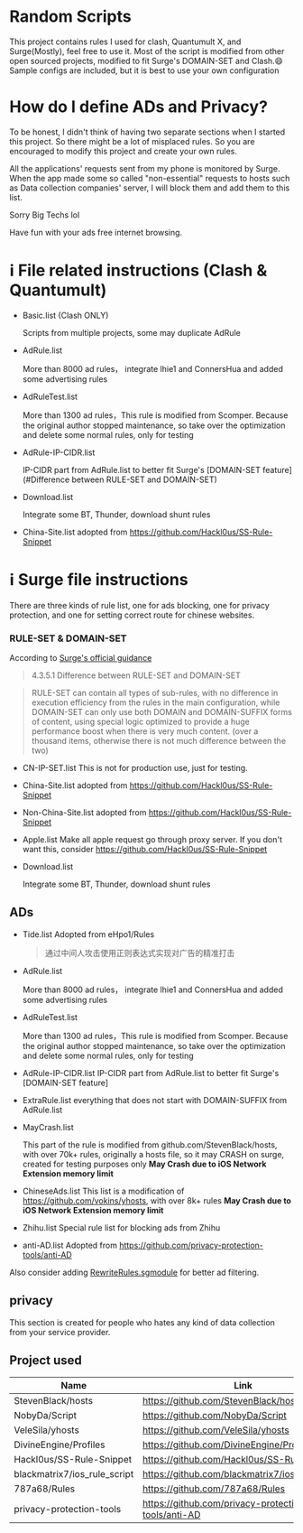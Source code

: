 # Random Scripts
This project contains rules I used for clash, Quantumult X, and Surge(Mostly), feel free to use it.
Most of the script is modified from other open sourced projects, modified to fit Surge's DOMAIN-SET and Clash.😄
Sample configs are included, but it is best to use your own configuration

# How do I define ADs and Privacy?

To be honest, I didn't think of having two separate sections when I started this project. So there might be a lot of misplaced rules. So you are encouraged to modify this project and create your own rules.

All the applications' requests sent from my phone is monitored by Surge. When the app made some so called "non-essential" requests to hosts such as Data collection companies' server, I will block them and add them to this list. 

Sorry Big Techs lol

Have fun with your ads free internet browsing.

# ℹ️ File related instructions (Clash & Quantumult)

- Basic.list (Clash ONLY)

  Scripts from multiple projects, some may duplicate AdRule

- AdRule.list

  More than 8000 ad rules， integrate lhie1 and ConnersHua and added some advertising rules

- AdRuleTest.list 

  More than 1300 ad rules，This rule is modified from Scomper. Because the original author stopped maintenance, so take over the optimization and delete some normal rules, only for testing

- AdRule-IP-CIDR.list 

  IP-CIDR part from AdRule.list to better fit Surge's [DOMAIN-SET feature](#Difference between RULE-SET and DOMAIN-SET)

- Download.list 

  Integrate some BT, Thunder, download shunt rules

- China-Site.list
  adopted from https://github.com/Hackl0us/SS-Rule-Snippet

# ℹ️ Surge file instructions
There are three kinds of rule list, one for ads blocking, one for privacy protection, and one for setting correct route for chinese websites. 

### RULE-SET & DOMAIN-SET

According to [Surge's official guidance](https://manual.nssurge.com/book/understanding-surge/en/#rule-system)

> 4.3.5.1 Difference between RULE-SET and DOMAIN-SET

> RULE-SET can contain all types of sub-rules, with no difference in execution efficiency from the rules in the main configuration, while DOMAIN-SET can only use both DOMAIN and DOMAIN-SUFFIX forms of content, using special logic optimized to provide a huge performance boost when there is very much content. (over a thousand items, otherwise there is not much difference between the two)

- CN-IP-SET.list
  This is not for production use, just for testing.

- China-Site.list
  adopted from https://github.com/Hackl0us/SS-Rule-Snippet

- Non-China-Site.list
  adopted from https://github.com/Hackl0us/SS-Rule-Snippet

- Apple.list
  Make all apple request go through proxy server.
  If you don't want this, consider https://github.com/Hackl0us/SS-Rule-Snippet

- Download.list 

  Integrate some BT, Thunder, download shunt rules
  

## ADs

- Tide.list
  Adopted from eHpo1/Rules
  > 通过中间人攻击使用正则表达式实现对广告的精准打击

- AdRule.list

  More than 8000 ad rules， integrate lhie1 and ConnersHua and added some advertising rules

- AdRuleTest.list 

  More than 1300 ad rules，This rule is modified from Scomper. Because the original author stopped maintenance, so take over the optimization and delete some normal rules, only for testing

- AdRule-IP-CIDR.list 
  IP-CIDR part from AdRule.list to better fit Surge's [DOMAIN-SET feature]

- ExtraRule.list
  everything that does not start with DOMAIN-SUFFIX from AdRule.list

- MayCrash.list

  This part of the rule is modified from github.com/StevenBlack/hosts, with over 70k+ rules, originally a hosts file, so it may CRASH on surge, created for testing purposes only
  **May Crash due to iOS Network Extension memory limit**

- ChineseAds.list
  This list is a modification of https://github.com/vokins/yhosts, with over 8k+ rules
  **May Crash due to iOS Network Extension memory limit**

- Zhihu.list
  Special rule list for blocking ads from Zhihu

- anti-AD.list
  Adopted from https://github.com/privacy-protection-tools/anti-AD

Also consider adding [RewriteRules.sgmodule](https://github.com/NobyDa/Script/blob/master/Surge/Module/RewriteRules.sgmodule) for better ad filtering.

## privacy
This section is created for people who hates any kind of data collection from your service provider.

## Project used
|  Name                | Link                                     |
| ----                 |    ----                                  |
|  StevenBlack/hosts   | https://github.com/StevenBlack/hosts     |
| NobyDa/Script        | https://github.com/NobyDa/Script         |
| VeleSila/yhosts | https://github.com/VeleSila/yhosts |
| DivineEngine/Profiles | https://github.com/DivineEngine/Profiles |
| Hackl0us/SS-Rule-Snippet | https://github.com/Hackl0us/SS-Rule-Snippet|
| blackmatrix7/ios_rule_script |https://github.com/blackmatrix7/ios_rule_script|
| 787a68/Rules | https://github.com/787a68/Rules|
| privacy-protection-tools| https://github.com/privacy-protection-tools/anti-AD |